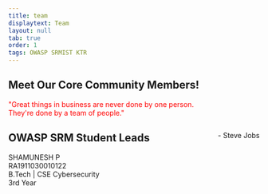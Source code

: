 ```yaml
---
title: team
displaytext: Team
layout: null
tab: true
order: 1
tags: OWASP SRMIST KTR
---
```


## Meet Our Core Community Members!
<p style="color:red;">"Great things in business are never done by one person.<br>
  They're done by a team of people."</p>
 <p style="float:right;">- Steve Jobs</p>
 
 ## OWASP SRM Student Leads
 
 <p>SHAMUNESH P<br>
  RA1911030010122<br>
  B.Tech | CSE Cybersecurity<br>
  3rd Year</p>
 
